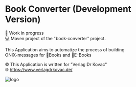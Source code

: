 # Book Converter (Development Version)

🚧 Work in progress  
💻 Maven project of the "book-converter" project.

This Application aims to automatize the process of building  
ONIX-messages for 📕Books and 📱E-Books

©️ This Application is written for "Verlag Dr Kovac"  
:globe_with_meridians: https://www.verlagdrkovac.de/

![logo](https://github.com/CmdIglo/book_converter/tree/main/converter/src/main/java/com/converter/static/logo.png?raw=true)
